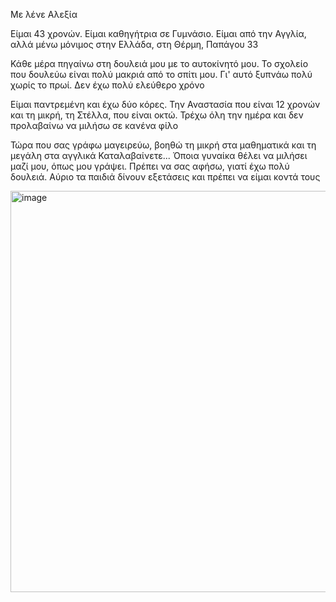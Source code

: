 Με λένε Αλεξία

Είμαι 43 χρονών. Είμαι καθηγήτρια σε Γυμνάσιο. Είμαι από την Αγγλία, αλλά μένω μόνιμος στην Ελλάδα, στη Θέρμη, Παπάγου 33

Κάθε μέρα πηγαίνω στη δουλειά μου με το αυτοκίνητό μου. Το σχολείο που δουλεύω είναι πολύ μακριά από το σπίτι μου. Γι' αυτό ξυπνάω πολύ χωρίς το πρωί. Δεν έχω πολύ ελεύθερο χρόνο

Είμαι παντρεμένη και έχω δύο κόρες. Την Αναστασία που είναι 12 χρονών και τη μικρή, τη Στέλλα, που είναι οκτώ. Τρέχω όλη την ημέρα και δεν προλαβαίνω να μιλήσω σε κανένα φίλο

Τώρα που σας γράφω μαγειρεύω, βοηθώ τη μικρή στα μαθηματικά και τη μεγάλη στα αγγλικά Καταλαβαίνετε... Όποια γυναίκα θέλει να μιλήσει μαζί μου, όπως μου γράψει. Πρέπει να σας αφήσω, γιατί έχω πολύ δουλειά. Αύριο τα παιδιά δίνουν εξετάσεις και πρέπει να είμαι κοντά τους

<img width="897" height="642" alt="image" src="https://github.com/user-attachments/assets/a5067087-7acf-4072-b3eb-5d75a530d6f7" />
